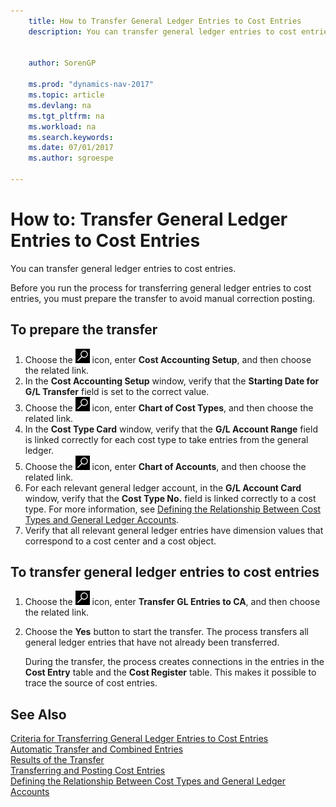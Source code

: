```yaml
---
    title: How to Transfer General Ledger Entries to Cost Entries
    description: You can transfer general ledger entries to cost entries.
    
     
    author: SorenGP

    ms.prod: "dynamics-nav-2017"
    ms.topic: article
    ms.devlang: na
    ms.tgt_pltfrm: na
    ms.workload: na
    ms.search.keywords:
    ms.date: 07/01/2017
    ms.author: sgroespe

---
```

# How to: Transfer General Ledger Entries to Cost Entries
You can transfer general ledger entries to cost entries.  

Before you run the process for transferring general ledger entries to cost entries, you must prepare the transfer to avoid manual correction posting.  

## To prepare the transfer  

1.  Choose the ![Search for Page or Report](media/ui-search/search_small.png "Search for Page or Report icon") icon, enter **Cost Accounting Setup**, and then choose the related link.  
2.  In the **Cost Accounting Setup** window, verify that the **Starting Date for G/L Transfer** field is set to the correct value.  
3.  Choose the ![Search for Page or Report](media/ui-search/search_small.png "Search for Page or Report icon") icon, enter **Chart of Cost Types**, and then choose the related link.  
4.  In the **Cost Type Card** window, verify that the **G/L Account Range** field is linked correctly for each cost type to take entries from the general ledger.  
5.  Choose the ![Search for Page or Report](media/ui-search/search_small.png "Search for Page or Report icon") icon, enter **Chart of Accounts**, and then choose the related link.  
6.  For each relevant general ledger account, in the **G/L Account Card** window, verify that the **Cost Type No.** field is linked correctly to a cost type. For more information, see [Defining the Relationship Between Cost Types and General Ledger Accounts](finance-defining-the-relationship-between-cost-types-and-general-ledger-accounts.md).  
7.  Verify that all relevant general ledger entries have dimension values that correspond to a cost center and a cost object.  

## To transfer general ledger entries to cost entries  
1.  Choose the ![Search for Page or Report](media/ui-search/search_small.png "Search for Page or Report icon") icon, enter **Transfer GL Entries to CA**, and then choose the related link.  
2.  Choose the **Yes** button to start the transfer. The process transfers all general ledger entries that have not already been transferred.  

    During the transfer, the process creates connections in the entries in the **Cost Entry** table and the **Cost Register** table. This makes it possible to trace the source of cost entries.  

## See Also  
 [Criteria for Transferring General Ledger Entries to Cost Entries](finance-criteria-for-transferring-general-ledger-entries-to-cost-entries.md)   
 [Automatic Transfer and Combined Entries](finance-automatic-transfer-combined-entries.md)   
 [Results of the Transfer](finance-results-of-the-transfer.md)   
 [Transferring and Posting Cost Entries](finance-transfer-and-post-cost-entries.md)   
 [Defining the Relationship Between Cost Types and General Ledger Accounts](finance-defining-the-relationship-between-cost-types-and-general-ledger-accounts.md)   
